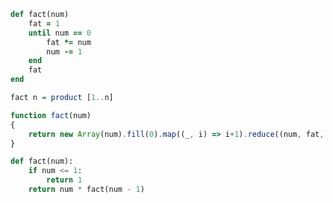 ```Ruby
def fact(num)
    fat = 1
    until num == 0 
        fat *= num
        num -= 1
    end
    fat
end
```

```Haskell
fact n = product [1..n]
```

```JavaScript
function fact(num)
{
    return new Array(num).fill(0).map((_, i) => i+1).reduce((num, fat, ind, arr) => fat * num, 1);
}
```

```Python
def fact(num):
    if num <= 1:
        return 1
    return num * fact(num - 1)
```
